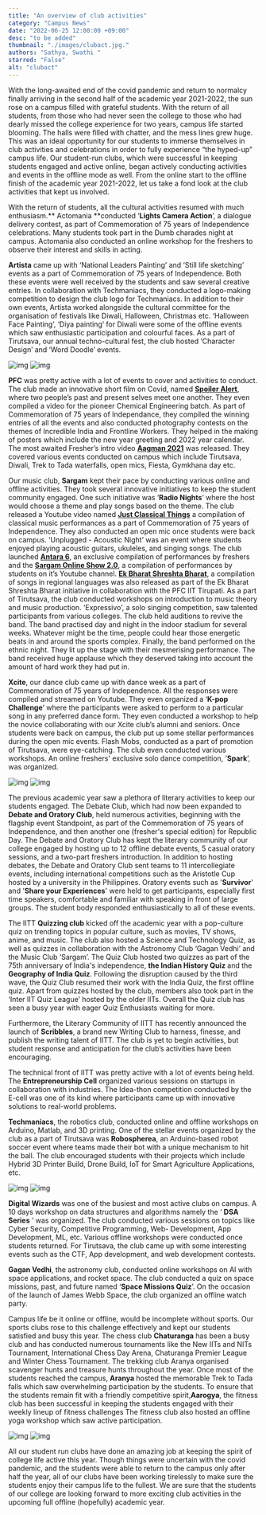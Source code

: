 ```yaml
--- 
title: "An overview of club activities"
category: "Campus News"
date: "2022-06-25 12:00:00 +09:00"
desc: "to be added"
thumbnail: "./images/clubact.jpg." 
authors: "Sathya, Swathi "
starred: "False"
alt: "clubact"
---
```

With the long-awaited end of the covid pandemic and return to normalcy finally arriving in the second half of the academic year 2021-2022, the sun rose on a campus filled with grateful students. With the return of all students, from those who had never seen the college to those who had dearly missed the college experience for two years, campus life started blooming. The halls were filled with chatter, and the mess lines grew huge. This was an ideal opportunity for our students to immerse themselves in club activities and celebrations in order to fully experience “the hyped-up” campus life. Our student-run clubs, which were successful in keeping students engaged and active online, began actively conducting activities and events in the offline mode as well. From the online start to the offline finish of the academic year 2021-2022, let us take a fond look at the club activities that kept us involved. 

With the return of students, all the cultural activities resumed with much enthusiasm.** Actomania **conducted ‘**Lights Camera Action**’, a dialogue delivery contest, as part of Commemoration of 75 years of Independence celebrations. Many students took part in the Dumb charades night at campus. Actomania also conducted an online workshop for the freshers to observe their interest and skills in acting. 

**Artista** came up with ‘National Leaders Painting’ and ‘Still life sketching’ events as a part of Commemoration of 75 years of Independence. Both these events were well received by the students and saw several creative entries. In collaboration with Techmaniacs, they conducted a logo-making competition to design the club logo for Techmaniacs. In addition to their own events, Artista worked alongside the cultural committee for the organisation of festivals like Diwali, Halloween, Christmas etc. ‘Halloween Face Painting’, ‘Diya painting’ for Diwali were some of the offline events which saw enthusiastic participation and colourful faces. As a part of Tirutsava, our annual techno-cultural fest, the club hosted ‘Character Design’ and ‘Word Doodle’ events.

![img](./images/overview_of_club_activities/diya1.png)
![img](./images/overview_of_club_activities/diya2.png)

**PFC** was pretty active with a lot of events to cover and activities to conduct. The club made an innovative short film on Covid, named **[Spoiler Alert](https://www.youtube.com/watch?v=l1q7N2tetK4&ab_channel=PFCIITTirupati)**, where two people’s past and present selves meet one another. They even compiled a video for the pioneer Chemical Engineering batch. As part of Commemoration of 75 years of Independance, they compiled the winning entries of all the events and also conducted photography contests on the themes of Incredible India and Frontline Workers. They helped in the making of posters which include the new year greeting and 2022 year calendar. The most awaited Fresher’s intro video **[Aagman 2021](https://www.youtube.com/watch?v=npNp-UG5B-4&ab_channel=PFCIITTirupati)** was released. They covered various events conducted on campus which include Tirutsava, Diwali, Trek to Tada waterfalls, open mics, Fiesta, Gymkhana day etc.

Our music club, **Sargam** kept their pace by conducting various online and offline activities. They took several innovative initiatives to keep the student community engaged. One such initiative was ‘**Radio Nights**’ where the host would choose a theme and play songs based on the theme. The club released a Youtube video named **[Just Classical Things](https://www.youtube.com/watch?v=Z0AiitCWSrQ&ab_channel=SargamIITT)** a compilation of classical music performances as a part of Commemoration of 75 years of Independence. They also conducted an open mic once students were back on campus. ‘Unplugged -  Acoustic Night’ was an event where students enjoyed playing acoustic guitars, ukuleles, and singing songs. The club launched **[Antara 6](https://www.youtube.com/watch?v=A_AtjeF47zE&ab_channel=SargamIITT)**, an exclusive compilation of performances by freshers and the **[Sargam Online Show 2.0](https://www.youtube.com/watch?v=upACGAWHDMQ&ab_channel=SargamIITT)**, a compilation of performances by students on it’s Youtube channel. **[Ek Bharat Shreshta Bharat](https://www.youtube.com/watch?v=nvzxvSQcV98&ab_channel=SargamIITT)**, a compilation of songs in regional languages was also released as part of the Ek Bharat Shreshta Bharat initiative in collaboration with the PFC IIT Tirupati. As a part of Tirutsava, the club conducted workshops on introduction to music theory and music production. ‘Expressivo’, a solo singing competition, saw talented participants from various colleges. The club held auditions to revive the band. The band practised day and night in the indoor stadium for several weeks. Whatever might be the time, people could hear those energetic beats in and around the sports complex. Finally, the band performed on the ethnic night. They lit up the stage with their mesmerising performance. The band received huge applause which they deserved taking into account the amount of hard work they had put in.

**Xcite**, our dance club came up with dance week as a part of Commemoration of 75 years of Independence. All the responses were compiled and streamed on Youtube. They even organized a ‘**K-pop Challenge**’ where the participants were asked to perform to a particular song in any preferred dance form. They even conducted a workshop to help the novice collaborating with our Xcite club’s alumni and seniors. Once students were back on campus, the club put up some stellar performances during the open mic events. Flash Mobs, conducted as a part of promotion of Tirutsava, were eye-catching. The club even conducted various workshops. An online freshers' exclusive solo dance competition, ’**Spark**’, was organized. 

![img](./images/overview_of_club_activities/flashmob1.png)
![img](./images/overview_of_club_activities/flashmob2.png)

The previous academic year saw a plethora of literary activities to keep our students engaged. The Debate Club, which had now been expanded to **Debate and Oratory Club**, held numerous activities, beginning with the flagship event Standpoint, as part of the Commemoration of 75 years of Independence, and then another one (fresher's special edition) for Republic Day. The Debate and Oratory Club has kept the literary community of our college engaged by hosting up to 12 offline debate events, 5 casual oratory sessions, and a two-part freshers introduction. In addition to hosting debates, the Debate and Oratory Club sent teams to 11 intercollegiate events, including international competitions such as the Aristotle Cup hosted by a university in the Philippines. Oratory events such as '**Survivor**' and '**Share your Experiences**' were held to get participants, especially first time speakers, comfortable and familiar with speaking in front of large groups. The student body responded enthusiastically to all of these events.

The IITT **Quizzing club** kicked off the academic year with a pop-culture quiz on trending topics in popular culture, such as movies, TV shows, anime, and music. The club also hosted a Science and Technology Quiz, as well as quizzes in collaboration with the Astronomy Club ‘Gagan Vedhi’ and the Music Club ‘Sargam’. The Quiz Club hosted two quizzes as part of the 75th anniversary of India's independence, **the Indian History Quiz** and the **Geography of India Quiz**. Following the disruption caused by the third wave, the Quiz Club resumed their work with the India Quiz, the first offline quiz. Apart from quizzes hosted by the club, members also took part in the ‘Inter IIT Quiz League’ hosted by the older IITs. Overall the Quiz club has seen a busy year with eager Quiz Enthusiasts waiting for more.

Furthermore, the Literary Community of IITT has recently announced the launch of **Scribbles**, a brand new Writing Club to harness, finesse, and publish the writing talent of IITT. The club is yet to begin activities, but student response and anticipation for the club’s activities have been encouraging.

The technical front of IITT was pretty active with a lot of events being held. The **Entrepreneurship Cell** organized various sessions on startups in collaboration with industries. The Idea-thon competition conducted by the E-cell was one of its kind where participants came up with innovative solutions to real-world problems.

**Techmaniacs**, the robotics club, conducted online and offline workshops on Arduino, Matlab, and 3D printing. One of the stellar events organized by the club as a part of Tirutsava was **Robospherea**, an Arduino-based robot soccer event where teams made their bot with a unique mechanism to hit the ball. The club encouraged students with their projects which include Hybrid 3D Printer Build, Drone Build, IoT for Smart Agriculture Applications, etc. 

![img](./images/overview_of_club_activities/robo1.png)
![img](./images/overview_of_club_activities/robo2.png)

**Digital Wizards** was one of the busiest and most active clubs on campus.  A 10 days workshop on data structures and algorithms namely the ‘ **DSA Series** ‘ was organized. The club conducted various sessions on topics like Cyber Security, Competitive Programming, Web- Development, App Development, ML, etc. Various offline workshops were conducted once students returned. For Tirutsava, the club came up with some interesting events such as the CTF, App development, and web development contests. 

**Gagan Vedhi**, the astronomy club, conducted online workshops on AI with space applications, and rocket space. The club conducted a quiz on space missions, past, and future named ‘**Space Missions Quiz**’. On the occasion of the launch of James Webb Space, the club organized an offline watch party.

Campus life be it online or offline, would be incomplete without sports. Our sports clubs rose to this challenge effectively and kept our students satisfied and busy this year. The chess club **Chaturanga** has been a busy club and has conducted numerous tournaments like the New IITs and NITs Tournament, International Chess Day Arena, Chaturanga Premier League and Winter Chess Tournament. The trekking club Aranya organised scavenger hunts and treasure hunts throughout the year. Once most of the students reached the campus, **Aranya** hosted the memorable Trek to Tada falls which saw overwhelming participation by the students. To ensure that the students remain fit with a friendly competitive spirit,**Aarogya**, the fitness club has been successful in keeping the students engaged with their weekly lineup of fitness challenges The fitness club also hosted an offline yoga workshop which saw active participation.

![img](./images/overview_of_club_activities/sports1.png)
![img](./images/overview_of_club_activities/sports2.png)

All our student run clubs have done an amazing job at keeping the spirit of college life active this year. Though things were uncertain with the covid pandemic, and the students were able to return to the campus only after half the year, all of our clubs have been working tirelessly to make sure the students enjoy their campus life to the fullest. We are sure that the students of our college are looking forward to more exciting club activities in the upcoming full offline (hopefully) academic year. 
